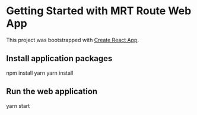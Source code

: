 # Getting Started with MRT Route Web App

This project was bootstrapped with [Create React App](https://github.com/facebook/create-react-app).

## Install application packages

npm install yarn
yarn install

## Run the web application

yarn start

